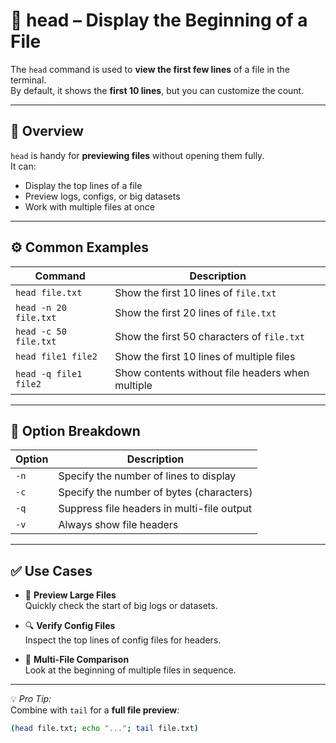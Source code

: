 # 📄 head – Display the Beginning of a File

The `head` command is used to **view the first few lines** of a file in the terminal.  
By default, it shows the **first 10 lines**, but you can customize the count.

---

## 📌 Overview

`head` is handy for **previewing files** without opening them fully.  
It can:
- Display the top lines of a file
- Preview logs, configs, or big datasets
- Work with multiple files at once

---

## ⚙️ Common Examples

| Command              | Description                                      |
|----------------------|--------------------------------------------------|
| `head file.txt`      | Show the first 10 lines of `file.txt`            |
| `head -n 20 file.txt`| Show the first 20 lines of `file.txt`            |
| `head -c 50 file.txt`| Show the first 50 characters of `file.txt`       |
| `head file1 file2`   | Show the first 10 lines of multiple files        |
| `head -q file1 file2`| Show contents without file headers when multiple |

---

## 🧠 Option Breakdown

| Option | Description                                |
|--------|--------------------------------------------|
| `-n`   | Specify the number of lines to display     |
| `-c`   | Specify the number of bytes (characters)   |
| `-q`   | Suppress file headers in multi-file output |
| `-v`   | Always show file headers                   |

---

## ✅ Use Cases

- 📖 **Preview Large Files**  
  Quickly check the start of big logs or datasets.

- 🔍 **Verify Config Files**  
  Inspect the top lines of config files for headers.

- 📝 **Multi-File Comparison**  
  Look at the beginning of multiple files in sequence.

---

💡 *Pro Tip:*  
Combine with `tail` for a **full file preview**:  
```bash
(head file.txt; echo "..."; tail file.txt)
